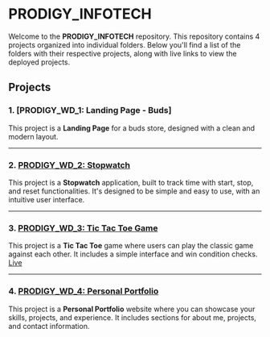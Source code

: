 # PRODIGY_INFOTECH

Welcome to the **PRODIGY_INFOTECH** repository. This repository contains 4 projects organized into individual folders. Below you'll find a list of the folders with their respective projects, along with live links to view the deployed projects.

## Projects

### 1. [PRODIGY_WD_1: Landing Page - Buds]
This project is a **Landing Page** for a buds store, designed with a clean and modern layout.

---

### 2. [PRODIGY_WD_2: Stopwatch](https://s-stopwatch-16.netlify.app/)
This project is a **Stopwatch** application, built to track time with start, stop, and reset functionalities. It's designed to be simple and easy to use, with an intuitive user interface.

---

### 3. [PRODIGY_WD_3: Tic Tac Toe Game](https://s-tictactoe-16.netlify.app/)
This project is a **Tic Tac Toe** game where users can play the classic game against each other. It includes a simple interface and win condition checks. [Live](https://s-tictactoe-16.netlify.app/)

---

### 4. [PRODIGY_WD_4: Personal Portfolio](https://s-mp-16.netlify.app/)
This project is a **Personal Portfolio** website where you can showcase your skills, projects, and experience. It includes sections for about me, projects, and contact information.

